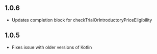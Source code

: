 ## 1.0.6

- Updates completion block for checkTrialOrIntroductoryPriceEligibility

## 1.0.5

- Fixes issue with older versions of Kotlin
